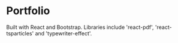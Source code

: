 # Portfolio

Built with React and Bootstrap. Libraries include 'react-pdf', 'react-tsparticles' and 'typewriter-effect'.
